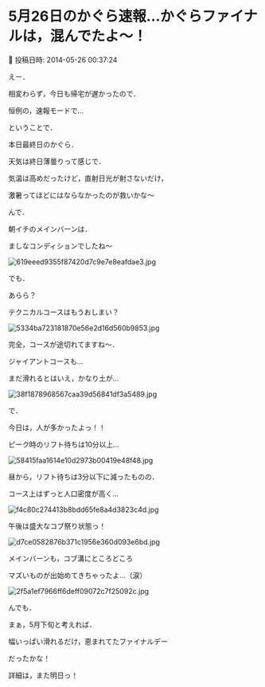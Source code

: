 # 5月26日のかぐら速報…かぐらファイナルは，混んでたよ～！

📅 投稿日時: 2014-05-26 00:37:24

えー．


相変わらず，今日も帰宅が遅かったので．


恒例の，速報モードで…





ということで．


本日最終日のかぐら．


天気は終日薄曇りって感じで．


気温は高めだったけど，直射日光が射さないだけ，


激暑ってほどにはならなかったのが救いかな～





んで．


朝イチのメインバーンは．


ましなコンディションでしたね～




![619eeed9355f87420d7c9e7e8eafdae3.jpg](images/619eeed9355f87420d7c9e7e8eafdae3.jpg)







でも．


あらら？


テクニカルコースはもうおしまい？




![5334ba723181870e56e2d16d560b9853.jpg](images/5334ba723181870e56e2d16d560b9853.jpg)




完全，コースが途切れてますね～．





ジャイアントコースも…


まだ滑れるとはいえ，かなり土が…




![38f1878968567caa39d56841df3a5489.jpg](images/38f1878968567caa39d56841df3a5489.jpg)







で．


今日は，人が多かったよっ！！


ピーク時のリフト待ちは10分以上…




![58415faa1614e10d2973b00419e48f48.jpg](images/58415faa1614e10d2973b00419e48f48.jpg)







昼から，リフト待ちは3分以下に減ったものの．


コース上はずっと人口密度が高く…




![f4c80c274413b8bdd65fe8a4d3823c4d.jpg](images/f4c80c274413b8bdd65fe8a4d3823c4d.jpg)




午後は盛大なコブ祭り状態っ！




![d7ce0582876b371c1956e360d093e6bd.jpg](images/d7ce0582876b371c1956e360d093e6bd.jpg)




メインバーンも，コブ溝にところどころ


マズいものが出始めてきちゃったよ…（涙）




![2f5a1ef7966ff6deff09072c7f25092c.jpg](images/2f5a1ef7966ff6deff09072c7f25092c.jpg)







んでも．


まぁ，5月下旬と考えれば．


幅いっぱい滑れるだけ，恵まれてたファイナルデー


だったかな！





詳細は，また明日っ！
